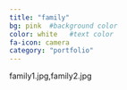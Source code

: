 ```yaml
---
title: "family"
bg: pink  #background color
color: white   #text color
fa-icon: camera
category: "portfolio"
---
```

family1.jpg,family2.jpg